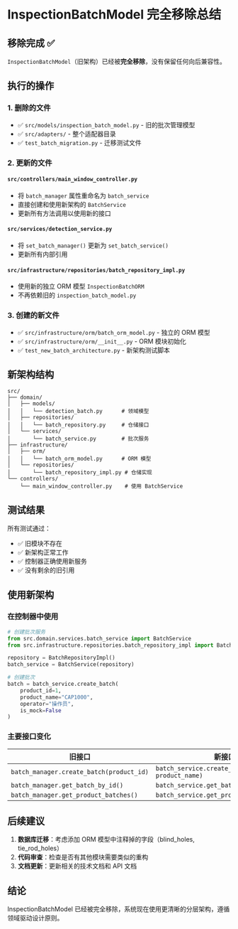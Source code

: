 # InspectionBatchModel 完全移除总结

## 移除完成 ✅

`InspectionBatchModel`（旧架构）已经被**完全移除**，没有保留任何向后兼容性。

## 执行的操作

### 1. 删除的文件
- ✅ `src/models/inspection_batch_model.py` - 旧的批次管理模型
- ✅ `src/adapters/` - 整个适配器目录
- ✅ `test_batch_migration.py` - 迁移测试文件

### 2. 更新的文件

#### `src/controllers/main_window_controller.py`
- 将 `batch_manager` 属性重命名为 `batch_service`
- 直接创建和使用新架构的 `BatchService`
- 更新所有方法调用以使用新的接口

#### `src/services/detection_service.py`
- 将 `set_batch_manager()` 更新为 `set_batch_service()`
- 更新所有内部引用

#### `src/infrastructure/repositories/batch_repository_impl.py`
- 使用新的独立 ORM 模型 `InspectionBatchORM`
- 不再依赖旧的 `inspection_batch_model.py`

### 3. 创建的新文件
- ✅ `src/infrastructure/orm/batch_orm_model.py` - 独立的 ORM 模型
- ✅ `src/infrastructure/orm/__init__.py` - ORM 模块初始化
- ✅ `test_new_batch_architecture.py` - 新架构测试脚本

## 新架构结构

```
src/
├── domain/
│   ├── models/
│   │   └── detection_batch.py      # 领域模型
│   ├── repositories/
│   │   └── batch_repository.py     # 仓储接口
│   └── services/
│       └── batch_service.py        # 批次服务
├── infrastructure/
│   ├── orm/
│   │   └── batch_orm_model.py      # ORM 模型
│   └── repositories/
│       └── batch_repository_impl.py # 仓储实现
└── controllers/
    └── main_window_controller.py    # 使用 BatchService
```

## 测试结果

所有测试通过：
- ✅ 旧模块不存在
- ✅ 新架构正常工作
- ✅ 控制器正确使用新服务
- ✅ 没有剩余的旧引用

## 使用新架构

### 在控制器中使用

```python
# 创建批次服务
from src.domain.services.batch_service import BatchService
from src.infrastructure.repositories.batch_repository_impl import BatchRepositoryImpl

repository = BatchRepositoryImpl()
batch_service = BatchService(repository)

# 创建批次
batch = batch_service.create_batch(
    product_id=1,
    product_name="CAP1000",
    operator="操作员",
    is_mock=False
)
```

### 主要接口变化

| 旧接口 | 新接口 |
|--------|--------|
| `batch_manager.create_batch(product_id)` | `batch_service.create_batch(product_id, product_name)` |
| `batch_manager.get_batch_by_id()` | `batch_service.get_batch()` |
| `batch_manager.get_product_batches()` | `batch_service.get_product_batches()` |

## 后续建议

1. **数据库迁移**：考虑添加 ORM 模型中注释掉的字段（blind_holes, tie_rod_holes）
2. **代码审查**：检查是否有其他模块需要类似的重构
3. **文档更新**：更新相关的技术文档和 API 文档

## 结论

InspectionBatchModel 已经被完全移除，系统现在使用更清晰的分层架构，遵循领域驱动设计原则。